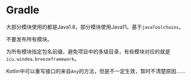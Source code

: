 # Gradle

大部分模块使用的都是Java1.8，部分模块使用Java11。基于`javaToolchains`。

不要发布所有模块。

为所有模块指定包名前缀，避免项目中的多级目录，有些模块对应的就是`icu.windea.breezeframework`。

Kotlin中可以重写接口的来自`Any`的方法，但是不一定生效，暂时不清楚原因……